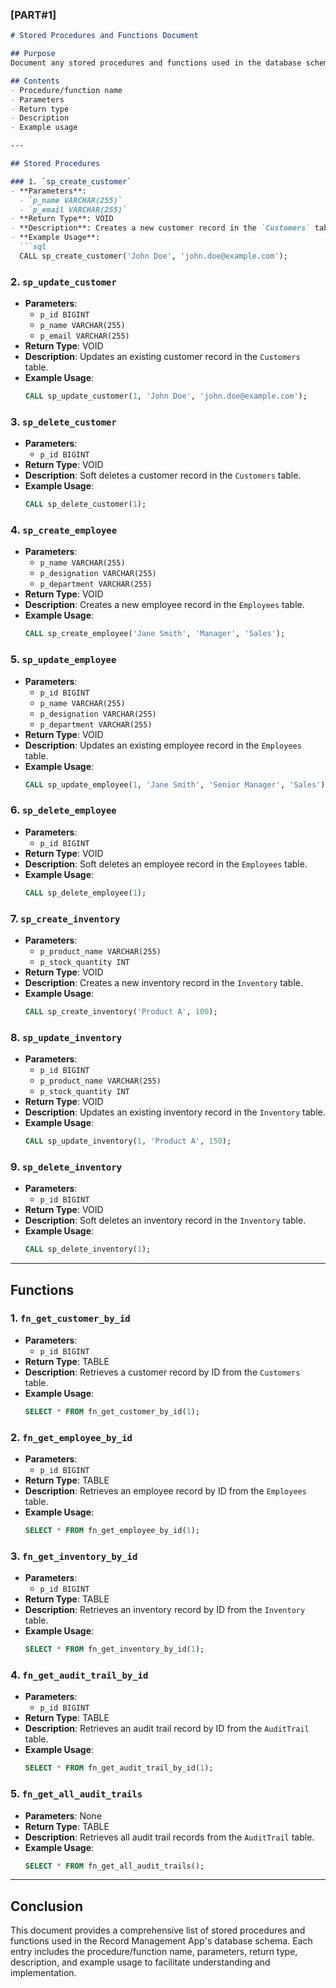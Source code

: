 ### [PART#1]

```markdown
# Stored Procedures and Functions Document

## Purpose
Document any stored procedures and functions used in the database schema for the Record Management App.

## Contents
- Procedure/function name
- Parameters
- Return type
- Description
- Example usage

---

## Stored Procedures

### 1. `sp_create_customer`
- **Parameters**:
  - `p_name VARCHAR(255)`
  - `p_email VARCHAR(255)`
- **Return Type**: VOID
- **Description**: Creates a new customer record in the `Customers` table.
- **Example Usage**:
  ```sql
  CALL sp_create_customer('John Doe', 'john.doe@example.com');
  ```

### 2. `sp_update_customer`
- **Parameters**:
  - `p_id BIGINT`
  - `p_name VARCHAR(255)`
  - `p_email VARCHAR(255)`
- **Return Type**: VOID
- **Description**: Updates an existing customer record in the `Customers` table.
- **Example Usage**:
  ```sql
  CALL sp_update_customer(1, 'John Doe', 'john.doe@example.com');
  ```

### 3. `sp_delete_customer`
- **Parameters**:
  - `p_id BIGINT`
- **Return Type**: VOID
- **Description**: Soft deletes a customer record in the `Customers` table.
- **Example Usage**:
  ```sql
  CALL sp_delete_customer(1);
  ```

### 4. `sp_create_employee`
- **Parameters**:
  - `p_name VARCHAR(255)`
  - `p_designation VARCHAR(255)`
  - `p_department VARCHAR(255)`
- **Return Type**: VOID
- **Description**: Creates a new employee record in the `Employees` table.
- **Example Usage**:
  ```sql
  CALL sp_create_employee('Jane Smith', 'Manager', 'Sales');
  ```

### 5. `sp_update_employee`
- **Parameters**:
  - `p_id BIGINT`
  - `p_name VARCHAR(255)`
  - `p_designation VARCHAR(255)`
  - `p_department VARCHAR(255)`
- **Return Type**: VOID
- **Description**: Updates an existing employee record in the `Employees` table.
- **Example Usage**:
  ```sql
  CALL sp_update_employee(1, 'Jane Smith', 'Senior Manager', 'Sales');
  ```

### 6. `sp_delete_employee`
- **Parameters**:
  - `p_id BIGINT`
- **Return Type**: VOID
- **Description**: Soft deletes an employee record in the `Employees` table.
- **Example Usage**:
  ```sql
  CALL sp_delete_employee(1);
  ```

### 7. `sp_create_inventory`
- **Parameters**:
  - `p_product_name VARCHAR(255)`
  - `p_stock_quantity INT`
- **Return Type**: VOID
- **Description**: Creates a new inventory record in the `Inventory` table.
- **Example Usage**:
  ```sql
  CALL sp_create_inventory('Product A', 100);
  ```

### 8. `sp_update_inventory`
- **Parameters**:
  - `p_id BIGINT`
  - `p_product_name VARCHAR(255)`
  - `p_stock_quantity INT`
- **Return Type**: VOID
- **Description**: Updates an existing inventory record in the `Inventory` table.
- **Example Usage**:
  ```sql
  CALL sp_update_inventory(1, 'Product A', 150);
  ```

### 9. `sp_delete_inventory`
- **Parameters**:
  - `p_id BIGINT`
- **Return Type**: VOID
- **Description**: Soft deletes an inventory record in the `Inventory` table.
- **Example Usage**:
  ```sql
  CALL sp_delete_inventory(1);
  ```

---

## Functions

### 1. `fn_get_customer_by_id`
- **Parameters**:
  - `p_id BIGINT`
- **Return Type**: TABLE
- **Description**: Retrieves a customer record by ID from the `Customers` table.
- **Example Usage**:
  ```sql
  SELECT * FROM fn_get_customer_by_id(1);
  ```

### 2. `fn_get_employee_by_id`
- **Parameters**:
  - `p_id BIGINT`
- **Return Type**: TABLE
- **Description**: Retrieves an employee record by ID from the `Employees` table.
- **Example Usage**:
  ```sql
  SELECT * FROM fn_get_employee_by_id(1);
  ```

### 3. `fn_get_inventory_by_id`
- **Parameters**:
  - `p_id BIGINT`
- **Return Type**: TABLE
- **Description**: Retrieves an inventory record by ID from the `Inventory` table.
- **Example Usage**:
  ```sql
  SELECT * FROM fn_get_inventory_by_id(1);
  ```

### 4. `fn_get_audit_trail_by_id`
- **Parameters**:
  - `p_id BIGINT`
- **Return Type**: TABLE
- **Description**: Retrieves an audit trail record by ID from the `AuditTrail` table.
- **Example Usage**:
  ```sql
  SELECT * FROM fn_get_audit_trail_by_id(1);
  ```

### 5. `fn_get_all_audit_trails`
- **Parameters**: None
- **Return Type**: TABLE
- **Description**: Retrieves all audit trail records from the `AuditTrail` table.
- **Example Usage**:
  ```sql
  SELECT * FROM fn_get_all_audit_trails();
  ```

---

## Conclusion
This document provides a comprehensive list of stored procedures and functions used in the Record Management App's database schema. Each entry includes the procedure/function name, parameters, return type, description, and example usage to facilitate understanding and implementation.
